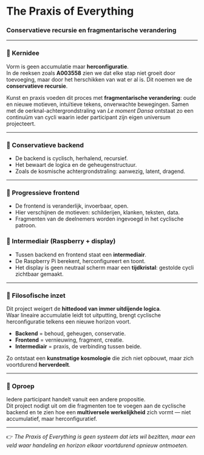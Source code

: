 ﻿# The Praxis of Everything  
### Conservatieve recursie en fragmentarische verandering  

---

### 🌌 Kernidee  
Vorm is geen accumulatie maar **herconfiguratie**.  
In de reeksen zoals **A003558** zien we dat elke stap niet groeit door toevoeging, maar door het herschikken van wat er al is. Dit noemen we de **conservatieve recursie**.  

Kunst en praxis voeden dit proces met **fragmentarische verandering**: oude en nieuwe motieven, intuïtieve tekens, onverwachte bewegingen. Samen met de oerknal-achtergrondstraling van *Le moment Dansa* ontstaat zo een continuüm van cycli waarin ieder participant zijn eigen universum projecteert.  

---

### 🔹 Conservatieve backend  
- De backend is cyclisch, herhalend, recursief.  
- Het bewaart de logica en de geheugenstructuur.  
- Zoals de kosmische achtergrondstraling: aanwezig, latent, dragend.  

---

### 🔹 Progressieve frontend  
- De frontend is veranderlijk, invoerbaar, open.  
- Hier verschijnen de motieven: schilderijen, klanken, teksten, data.  
- Fragmenten van de deelnemers worden ingevoegd in het cyclische patroon.  

### 🔹 Intermediair (Raspberry + display)  
- Tussen backend en frontend staat een **intermediair**.  
- De Raspberry Pi berekent, herconfigureert en toont.  
- Het display is geen neutraal scherm maar een **tijdkristal**: gestolde cycli zichtbaar gemaakt.  

---

### 🔹 Filosofische inzet  
Dit project weigert de **hittedood van immer uitdijende logica**.  
Waar lineaire accumulatie leidt tot uitputting, brengt cyclische herconfiguratie telkens een nieuwe horizon voort.  

- **Backend** = behoud, geheugen, conservatie.  
- **Frontend** = vernieuwing, fragment, creatie.  
- **Intermediair** = praxis, de verbinding tussen beide.  

Zo ontstaat een **kunstmatige kosmologie** die zich niet opbouwt, maar zich voortdurend **herverdeelt**.  

---

### 🤝 Oproep  
Iedere participant handelt vanuit een andere propositie.  
Dit project nodigt uit om die fragmenten toe te voegen aan de cyclische backend en te zien hoe een **multiversele werkelijkheid** zich vormt — niet accumulatief, maar herconfiguratief.  

---

👉 *The Praxis of Everything is geen systeem dat iets wil bezitten, maar een veld waar handeling en horizon elkaar voortdurend opnieuw ontmoeten.*  
